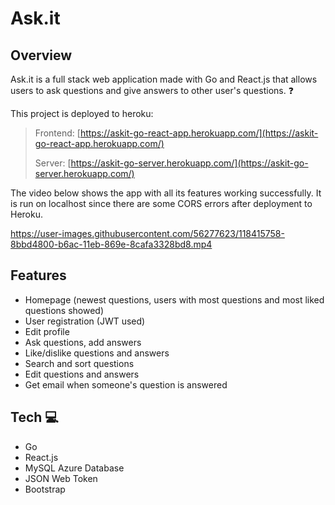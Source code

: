 # Ask.it 

## Overview
Ask.it is a full stack web application made with Go and React.js that allows users to ask questions and give answers to other user's questions. :question: 

This project is deployed to heroku: 
> Frontend: [https://askit-go-react-app.herokuapp.com/](https://askit-go-react-app.herokuapp.com/)
> 
> Server: [https://askit-go-server.herokuapp.com/](https://askit-go-server.herokuapp.com/)
> 

The video below shows the app with all its features working successfully. It is run on localhost since there are some CORS errors after deployment to Heroku.


https://user-images.githubusercontent.com/56277623/118415758-8bbd4800-b6ac-11eb-869e-8cafa3328bd8.mp4



## Features
* Homepage (newest questions, users with most questions and most liked questions showed)
* User registration (JWT used)
* Edit profile
* Ask questions, add answers
* Like/dislike questions and answers
* Search and sort questions
* Edit questions and answers
* Get email when someone's question is answered

## Tech :computer:
* Go
* React.js
* MySQL Azure Database
* JSON Web Token
* Bootstrap
